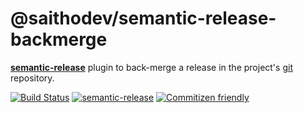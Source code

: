 # @saithodev/semantic-release-backmerge

[**semantic-release**](https://github.com/semantic-release/semantic-release) plugin to back-merge a release in the project's [git](https://git-scm.com/) repository.

[![Build Status](https://ci.saitho.me/api/badges/templates/nodejs/status.svg)](https://ci.saitho.me/templates/nodejs)
[![semantic-release](https://img.shields.io/badge/%20%20%F0%9F%93%A6%F0%9F%9A%80-semantic--release-e10079.svg)](https://github.com/semantic-release/semantic-release)
[![Commitizen friendly](https://img.shields.io/badge/commitizen-friendly-brightgreen.svg)](http://commitizen.github.io/cz-cli/)